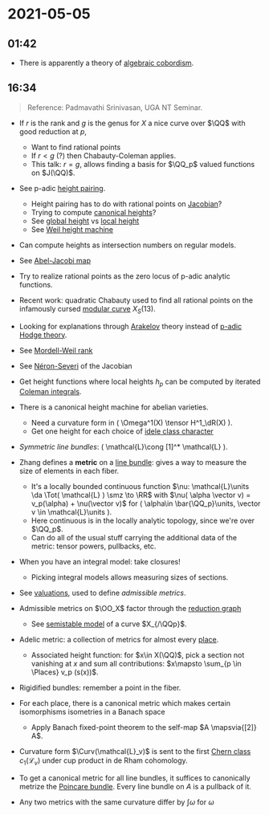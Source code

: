 # 2021-05-05

## 01:42

- There is apparently a theory of [algebraic cobordism](algebraic%20cobordism).

## 16:34

> Reference: Padmavathi Srinivasan, UGA NT Seminar. 

- If $r$ is the rank and $g$ is the genus for $X$ a nice curve over $\QQ$ with good reduction at $p$, 
  - Want to find rational points
  - If $r<g$ (?) then Chabauty-Coleman applies.
  - This talk: $r=g$, allows finding a basis for $\QQ_p$ valued functions on $J(\QQ)$.
- See p-adic [height pairing](height%20pairing).
  - Height pairing has to do with rational points on [Jacobian](../zettelkasten/Jacobian.md)?
  - Trying to compute [canonical heights](canonical%20heights)?
  - See [global height](global%20height) vs [local height](local%20height)
  - See [Weil height machine](Weil%20height%20machine)
- Can compute heights as intersection numbers on regular models.
- See [Abel-Jacobi map](Abel-Jacobi%20map)
- Try to realize rational points as the zero locus of p-adic analytic functions.
- Recent work: quadratic Chabauty used to find all rational points on the infamously cursed [modular curve](modular%20curve) $X_S(13)$.
- Looking for explanations through [Arakelov](Arakelov) theory instead of [p-adic Hodge theory](p-adic%20Hodge%20theory).
- See [Mordell-Weil rank](Mordell-Weil%20rank)
- See [Néron-Severi](Néron-Severi) of the Jacobian
- Get height functions where local heights $h_p$ can be computed by iterated [Coleman integrals](Coleman%20integrals).
- There is a canonical height machine for abelian varieties.
  - Need a curvature form in \( \Omega^1(X) \tensor H^1_\dR(X) \).
  - Get one height for each choice of [idele class character](idele%20class%20character)
- *Symmetric line bundles*: \( \mathcal{L}\cong [1]^* \mathcal{L} \).

- Zhang defines a **metric** on a [line bundle](line%20bundle): gives a way to measure the size of elements in each fiber.
  - It's a locally bounded continuous function $\nu: \mathcal{L}\units \da  \Tot( \mathcal{L} ) \smz \to \RR$ with $\nu( \alpha \vector v) = v_p(\alpha) + \nu(\vector v)$ for \( \alpha\in \bar{\QQ_p}\units, \vector v \in \mathcal{L}\units   \).
  - Here continuous is in the locally analytic topology, since we're over $\QQ_p$.
  - Can do all of the usual stuff carrying the additional data of the metric: tensor powers, pullbacks, etc.

- When you have an integral model: take closures!
  - Picking integral models allows measuring sizes of sections.

- See [valuations](valuations), used to define *admissible metrics*.
- Admissible metrics on $\OO_X$ factor through the [reduction graph](reduction%20graph)
  - See [semistable model](semistable%20model) of a curve $X_{/\QQp}$.

- Adelic metric: a collection of metrics for almost every [place](../zettelkasten/place.md).
  - Associated height function: for $x\in X(\QQ)$, pick a section not vanishing at $x$ and sum all contributions: $x\mapsto \sum_{p \in \Places} v_p (s(x))$.

- Rigidified bundles: remember a point in the fiber.

- For each place, there is a canonical metric which makes certain isomorphisms isometries in a Banach space
  - Apply Banach fixed-point theorem to the self-map $A \mapsvia{[2]} A$.

- Curvature form $\Curv(\mathcal{L}_v)$ is sent to the first [Chern class](Chern%20class) $c_1(\mathcal{L}_v )$ under cup product in de Rham cohomology.

- To get a canonical metric for all line bundles, it suffices to canonically metrize the [Poincare bundle](Poincare%20bundle).
  Every line bundle on $A$ is a pullback of it.

- Any two metrics with the same curvature differ by $\int \omega$ for $\omega$

